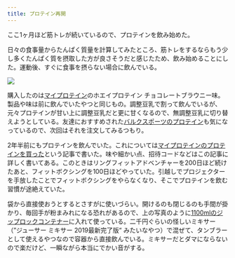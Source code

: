 ```yaml
---
title: プロテイン再開
---
```

ここ1ヶ月ほど筋トレが続いているので、プロテインを飲み始めた。

日々の食事量からたんぱく質量を計算してみたところ、筋トレをするならもう少し多くたんぱく質を摂取した方が良さそうだと感じたため、飲み始めることにした。運動後、すぐに食事を摂らない場合に飲んでいる。

![](https://lh3.googleusercontent.com/docs/ADP-6oET7tkUgLgTKbhRrleqd3aRaVcV_pjHGx3PivBGvmbMa3KgpR9p2-Qhn4Lm5Tb8mlt0gJi8SAJvmcIKeLlWCKxkxUBW2A6lLSp1jK9cIT0trwAFtR9c5r8VFpkiChAQ6nQAii6dQ1hwy6g6adA5ycbjqJzsM57h38OoLTp3IR4DdRLQ4zPHyI6f5Ll2MLgQhMZEoLZg6rgUgDNMekT-rP9AM343rDp-TGegABPIxdAEMVqUqel0AyDddPr4nW4nTRnqXVc-2aKZKyEZ3UpbTUNJCQk_JKaHDGJBldB9GZvmzMFg-crbWyH8H8zpbcZSzA1bnA9sn2OnfVxY_dV8CIVDfA24-pslF-bVF4EEZGeVEVJChAmxqI5Sk7wXiv9lQwScsQ8wAF0cp1tdZ8aoGm0PbGC8sw-70x7VAMrprtiLsF-_5bMk7SQmGqC3ojEmvYgkN4-2rViE4k4Jzsdr47Z_GIMJyrc9YC7Ls_8Svz5djOiLgcdKoxh7dN2-ueF6bgE_BY0XBIe_qMi9KDBa5kMk1D9UrQDwNyIcrotSxeX__G5CUA9cJVtD54pdA573sQiwWEjM1zWuq4-hvLy_GL-GjBzsx5c88-Bc4824Fc8S_iNnqAvzknfCl4ZK2QMvQ9AuWBOUlMIYy8wr1Le-yuGv_g6FVMIVd4vn8CV-kbmcRtrodH0Pa3rDcfGoxfdLT4ylF8s7xE-qSC9BiJIIflDEeMIhbq-fD_a-bi60_5hjb-XOfEYTxGV2bTOauJd7k62f1KwbvlKvfcGw62crtYGzcP4QWwVJwi7vPlJc09jwnWoFXBR86FPFWqdTm96LMacbCbd-EX9kHN6JsNfaEBwHEBcI-SaXOK9HQcagA14JVTfSPDMdY17ztAu2UG4daFWis-nSaBA7XPej1LCMvKOZswimyKtepCnEsF6uWi83VC3VB__bfDLFmLvR3RvXqi5TsLzO1ZU-bdnAJgP2hZi4guSr5QfGfgJw7xGzCKKBulcrjBUl0Gkop0pCBYFj8bhMeC9RLnsku-tL7XQbCdKBdWieSgY0xBE7fG6qQxzCNbdfT34OMIQel-aDTvjq6dpA7gO8BXYYcexTcMNi9FxDUyBbkwssGOJAuUaTHcOC2_nIbFpGtpkdFm2Bbl1U87ETje799BzMvOG7ka_X7t9a2BM9M0p6xjD4qZIYOrDJ23jp36FUtBe7aqyHiugCQ9oKQCHr8cktpaMam6xPSTAFDjNoDF9Pm5aX9y4BYVEgqk12)

購入したのは[マイプロテイン](https://www.myprotein.jp/)のホエイプロテイン チョコレートブラウニー味。製品や味は前に飲んでいたやつと同じもの。調整豆乳で割って飲んでいるが、元々プロテインが甘い上に調整豆乳だと更に甘くなるので、無調整豆乳に切り替えようとしている。友達におすすめされた[バルクスポーツのプロテイン](https://www.amazon.co.jp/dp/B086JSPKT3)も気になっているので、次回はそれを注文してみるつもり。

2年半前にもプロテインを飲んでいた。これについては[マイプロテインのプロテインを買った](https://r7kamura.com/articles/2020-02-17-my-protein)という記事で書いた。味や細かい点、招待コードなどはこの記事に詳しく書いてある。このときはリングフィットアドベンチャーを200日ほど続けたあと、フィットボクシングを100日ほどやっていた。引越しでプロジェクターを手放したことでフィットボクシングをやらなくなり、そこでプロテインを飲む習慣が途絶えていた。

袋から直接使おうとするとさすがに使いづらい。開けるのも閉じるのも手間が掛かり、毎回手が粉まみれになる恐れがあるので、上の写真のように[1100mlのジップロックコンテナー](https://www.amazon.co.jp/dp/B01B7N6FXY)に入れて使っている。二千円ぐらいの怪しいミキサー（”ジューサー ミキサー 2019最新完了版“ みたいなやつ）で混ぜて、タンブラーとして使えるやつなので容器から直接飲んでいる。ミキサーだとダマにならないので楽だけど、一瞬ながら本当にでかい音がする。
